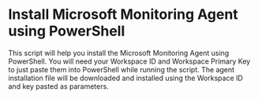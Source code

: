 # Install Microsoft Monitoring Agent using PowerShell
This script will help you install the Microsoft Monitoring Agent using PowerShell. You will need your Workspace ID and Workspace Primary Key to just paste them into PowerShell while running the script. The agent installation file will be downloaded and installed using the Workspace ID and key pasted as parameters.
